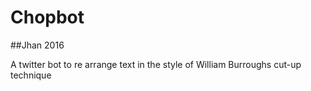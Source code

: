 # Chopbot
##Jhan 2016

A twitter bot to re arrange text in the style of William Burroughs cut-up technique

